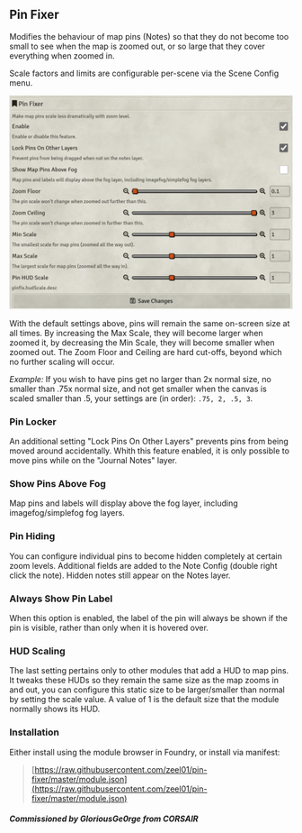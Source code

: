 ## Pin Fixer
Modifies the behaviour of map pins (Notes) so that they do not become too small to see when the map is zoomed out, or so large that they cover everything when zoomed in.

Scale factors and limits are configurable per-scene via the Scene Config menu.

![Config Options](config.png)

With the default settings above, pins will remain the same on-screen size at all times. By increasing the Max Scale, they will become larger when zoomed it, by decreasing the Min Scale, they will become smaller when zoomed out. The Zoom Floor and Ceiling are hard cut-offs, beyond which no further scaling will occur.

*Example:* If you wish to have pins get no larger than 2x normal size, no smaller than .75x normal size, and not get smaller when the canvas is scaled smaller than .5, your settings are (in order): `.75, 2, .5, 3`.

### Pin Locker
An additional setting "Lock Pins On Other Layers" prevents pins from being moved around accidentally. Whith this feature enabled, it is only possible to move pins while on the "Journal Notes" layer. 

### Show Pins Above Fog
Map pins and labels will display above the fog layer, including imagefog/simplefog fog layers.

### Pin Hiding
You can configure individual pins to become hidden completely at certain zoom levels. Additional fields are added to the Note Config (double right click the note). Hidden notes still appear on the Notes layer.

### Always Show Pin Label
When this option is enabled, the label of the pin will always be shown if the pin is visible, rather than only when it is hovered over.

### HUD Scaling
The last setting pertains only to other modules that add a HUD to map pins. It tweaks these HUDs so they remain the same size as the map zooms in and out, you can configure this static size to be larger/smaller than normal by setting the scale value. A value of 1 is the default size that the module normally shows its HUD.

### Installation
Either install using the module browser in Foundry, or install via manifest:
> [https://raw.githubusercontent.com/zeel01/pin-fixer/master/module.json](https://raw.githubusercontent.com/zeel01/pin-fixer/master/module.json)

#### *Commissioned by GloriousGe0rge from CORSAIR*